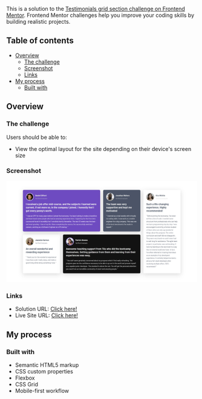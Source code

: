 This is a solution to the [Testimonials grid section challenge on Frontend Mentor](https://www.frontendmentor.io/challenges/testimonials-grid-section-Nnw6J7Un7). Frontend Mentor challenges help you improve your coding skills by building realistic projects. 

## Table of contents

- [Overview](#overview)
  - [The challenge](#the-challenge)
  - [Screenshot](#screenshot)
  - [Links](#links)
- [My process](#my-process)
  - [Built with](#built-with)

## Overview

### The challenge

Users should be able to:

- View the optimal layout for the site depending on their device's screen size

### Screenshot

![](./screenshot.jpg)

### Links

- Solution URL: [Click here!](https://github.com/ebruukolak/fm-testimonials-grid-section)
- Live Site URL: [Click here!](https://testimonials-grid-section-ebrnl.netlify.app/)

## My process

### Built with

- Semantic HTML5 markup
- CSS custom properties
- Flexbox
- CSS Grid
- Mobile-first workflow
